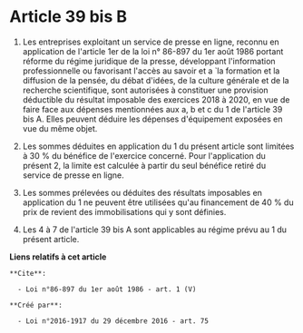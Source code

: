 # Article 39 bis B

1. Les entreprises exploitant un service de presse en ligne, reconnu en application de l'article 1er de la loi n° 86-897 du
1er août 1986 portant réforme du régime juridique de la presse, développant l'information professionnelle ou favorisant
l'accès au savoir et a ̀ la formation et la diffusion de la pensée, du débat d'idées, de la culture générale et de la
recherche scientifique, sont autorisées à constituer une provision déductible du résultat imposable des exercices 2018 à
2020, en vue de faire face aux dépenses mentionnées aux a, b et c du 1 de l'article 39 bis A. Elles peuvent déduire les
dépenses d'équipement exposées en vue du même objet. 

2. Les sommes déduites en application du 1 du présent article sont limitées à 30 % du bénéfice de l'exercice concerné. Pour
l'application du présent 2, la limite est calculée à partir du seul bénéfice retiré du service de presse en ligne. 

3. Les sommes prélevées ou déduites des résultats imposables en application du 1 ne peuvent être utilisées qu'au financement
de 40 % du prix de revient des immobilisations qui y sont définies. 

4. Les 4 à 7 de l'article 39 bis A sont applicables au régime prévu au 1 du présent article.

**Liens relatifs à cet article**

	**Cite**:

	  - Loi n°86-897 du 1er août 1986 - art. 1 (V)

	**Créé par**:

	  - Loi n°2016-1917 du 29 décembre 2016 - art. 75
